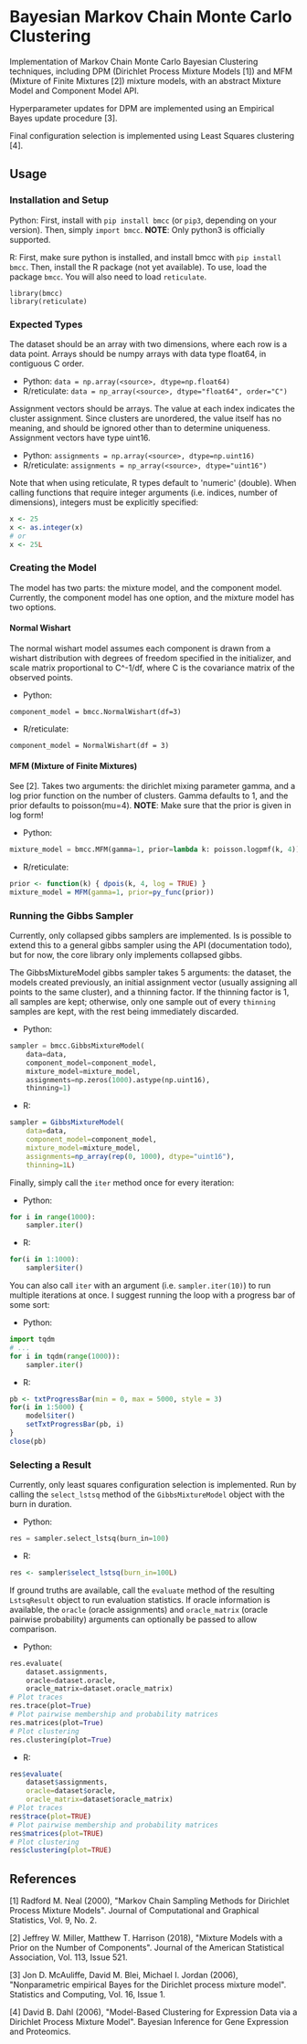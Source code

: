 # Bayesian Markov Chain Monte Carlo Clustering

Implementation of Markov Chain Monte Carlo Bayesian Clustering techniques, including DPM (Dirichlet Process Mixture Models [1]) and MFM (Mixture of Finite Mixtures [2]) mixture models, with an abstract Mixture Model and Component Model API.

Hyperparameter updates for DPM are implemented using an Empirical Bayes update procedure [3].

Final configuration selection is implemented using Least Squares clustering [4].


## Usage

### Installation and Setup
Python:
First, install with ```pip install bmcc``` (or ```pip3```, depending on your version). Then, simply ```import bmcc```.
**NOTE**: Only python3 is officially supported.

R:
First, make sure python is installed, and install bmcc with ```pip install bmcc```. Then, install the R package (not yet available). To use, load the package ```bmcc```. You will also need to load ```reticulate```.
```
library(bmcc)
library(reticulate)
```

### Expected Types

The dataset should be an array with two dimensions, where each row is a data point. Arrays should be numpy arrays with data type float64, in contiguous C order.

- Python: ```data = np.array(<source>, dtype=np.float64)```
- R/reticulate: ```data = np_array(<source>, dtype="float64", order="C")```

Assignment vectors should be arrays. The value at each index indicates the cluster assignment. Since clusters are unordered, the value itself has no meaning, and should be ignored other than to determine uniqueness. Assignment vectors have type uint16.

- Python: ```assignments = np.array(<source>, dtype=np.uint16)```
- R/reticulate: ```assignments = np_array(<source>, dtype="uint16")```

Note that when using reticulate, R types default to 'numeric' (double). When calling functions that require integer arguments (i.e. indices, number of dimensions), integers must be explicitly specified:

```R
x <- 25
x <- as.integer(x)
# or
x <- 25L
```

### Creating the Model

The model has two parts: the mixture model, and the component model. Currently, the component model has one option, and the mixture model has two options.

#### Normal Wishart
The normal wishart model assumes each component is drawn from a wishart distribution with degrees of freedom specified in the initializer, and scale matrix proportional to C^-1/df, where C is the covariance matrix of the observed points.

- Python:
```
component_model = bmcc.NormalWishart(df=3)
```

- R/reticulate:
```
component_model = NormalWishart(df = 3)
```

#### MFM (Mixture of Finite Mixtures)
See [2]. Takes two arguments: the dirichlet mixing parameter gamma, and a log prior function on the number of clusters. Gamma defaults to 1, and the prior defaults to poisson(mu=4).
**NOTE**: Make sure that the prior is given in log form!

- Python:
```python
mixture_model = bmcc.MFM(gamma=1, prior=lambda k: poisson.logpmf(k, 4))
```

- R/reticulate:
```R
prior <- function(k) { dpois(k, 4, log = TRUE) }
mixture_model = MFM(gamma=1, prior=py_func(prior))
```

### Running the Gibbs Sampler

Currently, only collapsed gibbs samplers are implemented. Is is possible to extend this to a general gibbs sampler using the API (documentation todo), but for now, the core library only implements collapsed gibbs.

The GibbsMixtureModel gibbs sampler takes 5 arguments: the dataset, the models created previously, an initial assignment vector (usually assigning all points to the same cluster), and a thinning factor. If the thinning factor is 1, all samples are kept; otherwise, only one sample out of every ```thinning``` samples are kept, with the rest being immediately discarded.

- Python:
```python
sampler = bmcc.GibbsMixtureModel(
    data=data,
    component_model=component_model,
    mixture_model=mixture_model,
    assignments=np.zeros(1000).astype(np.uint16),
    thinning=1)
```

- R:
```R
sampler = GibbsMixtureModel(
    data=data,
    component_model=component_model,
    mixture_model=mixture_model,
    assignments=np_array(rep(0, 1000), dtype="uint16"),
    thinning=1L)
```

Finally, simply call the ```iter``` method once for every iteration:

- Python:
```python
for i in range(1000):
    sampler.iter()
```

- R:
```R
for(i in 1:1000):
    sampler$iter()
```

You can also call ```iter``` with an argument (i.e. ```sampler.iter(10)```) to run multiple iterations at once. I suggest running the loop with a progress bar of some sort:

- Python:
```python
import tqdm
# ...
for i in tqdm(range(1000)):
    sampler.iter()
```

- R:
```R
pb <- txtProgressBar(min = 0, max = 5000, style = 3)
for(i in 1:5000) {
    model$iter()
    setTxtProgressBar(pb, i)
}
close(pb)
```

### Selecting a Result

Currently, only least squares configuration selection is implemented. Run by calling the ```select_lstsq``` method of the ```GibbsMixtureModel``` object with the burn in duration.

- Python:
```python
res = sampler.select_lstsq(burn_in=100)
```

- R:
```R
res <- sampler$select_lstsq(burn_in=100L)
```

If ground truths are available, call the ```evaluate``` method of the resulting ```LstsqResult``` object to run evaluation statistics. If oracle information is available, the ```oracle``` (oracle assignments) and ```oracle_matrix``` (oracle pairwise probability) arguments can optionally be passed to allow comparison.

- Python:
```python
res.evaluate(
    dataset.assignments,
    oracle=dataset.oracle,
    oracle_matrix=dataset.oracle_matrix)
# Plot traces
res.trace(plot=True)
# Plot pairwise membership and probability matrices
res.matrices(plot=True)
# Plot clustering
res.clustering(plot=True)
```

- R:
```R
res$evaluate(
    dataset$assignments,
    oracle=dataset$oracle,
    oracle_matrix=dataset$oracle_matrix)
# Plot traces
res$trace(plot=TRUE)
# Plot pairwise membership and probability matrices
res$matrices(plot=TRUE)
# Plot clustering
res$clustering(plot=TRUE)
```

## References

[1] Radford M. Neal (2000), "Markov Chain Sampling Methods for Dirichlet Process Mixture Models". Journal of Computational and Graphical Statistics, Vol. 9, No. 2.

[2] Jeffrey W. Miller, Matthew T. Harrison (2018), "Mixture Models with a Prior on the Number of Components". Journal of the American Statistical Association, Vol. 113, Issue 521.

[3] Jon D. McAuliffe, David M. Blei, Michael I. Jordan (2006), "Nonparametric empirical Bayes for the Dirichlet process mixture model". Statistics and Computing, Vol. 16, Issue 1.

[4] David B. Dahl (2006), "Model-Based Clustering for Expression Data via a Dirichlet Process Mixture Model". Bayesian Inference for Gene Expression and Proteomics.

